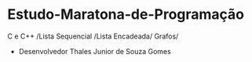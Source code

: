 # Estudo-Maratona-de-Programação
 C e C++
 /Lista Sequencial
 /Lista Encadeada/
 Grafos/
 - Desenvolvedor Thales Junior de Souza Gomes
